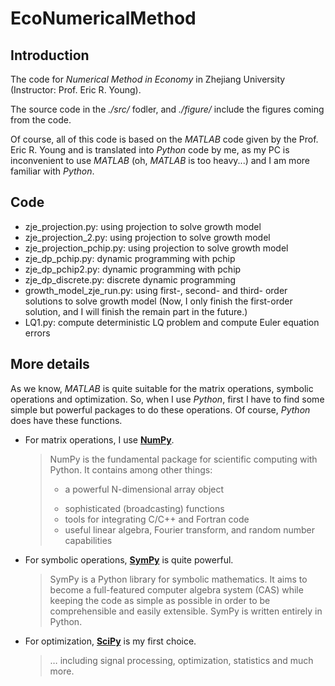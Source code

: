 # EcoNumericalMethod
## Introduction

The code for *Numerical Method in Economy* in Zhejiang University (Instructor: Prof. Eric R. Young).

The source code in the *./src/* fodler, and *./figure/* include the figures coming from the code.

Of course, all of this code is based on the *MATLAB* code given by the Prof. Eric R. Young and is translated into *Python* code by me, as my PC is inconvenient to use *MATLAB* (oh, *MATLAB* is too heavy...) and I am more familiar with *Python*.

## Code

* zje_projection.py: using projection to solve growth model
* zje_projection_2.py: using projection to solve growth model
* zje_projection_pchip.py: using projection to solve growth model
* zje_dp_pchip.py: dynamic programming with pchip
* zje_dp_pchip2.py: dynamic programming with pchip
* zje_dp_discrete.py: discrete dynamic programming
* growth_model_zje_run.py: using first-, second-  and third- order solutions to solve growth model (Now, I only finish the first-order solution, and I will finish the remain part in the future.)
* LQ1.py: compute deterministic LQ problem and compute Euler equation errors

## More details

As we know, *MATLAB* is quite suitable for the matrix operations, symbolic operations and optimization. So, when I use *Python*, first I have to find some simple but powerful packages to do these operations. Of course, *Python* does have these functions.

* For matrix operations, I use [**NumPy**](https://www.numpy.org). 

  > NumPy is the fundamental package for scientific computing with Python. It contains among other things:
  >
  > * a powerful N-dimensional array object
  >
  > - sophisticated (broadcasting) functions
  > - tools for integrating C/C++ and Fortran code
  > - useful linear algebra, Fourier transform, and random number capabilities

* For symbolic operations, [**SymPy**](https://www.sympy.org/en/index.html) is quite powerful.

  > SymPy is a Python library for symbolic mathematics. It aims to become a full-featured computer algebra system (CAS) while keeping the code as simple as possible in order to be comprehensible and easily extensible. SymPy is written entirely in Python.

* For optimization, [**SciPy**](https://www.scipy.org) is my first choice.

  > … including signal processing, optimization, statistics and much more.